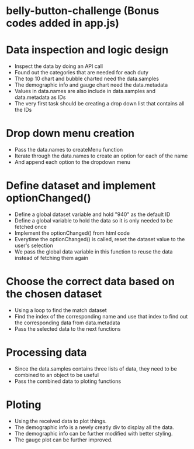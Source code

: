 # belly-button-challenge (Bonus codes added in app.js)

# Data inspection and logic design

* Inspect the data by doing an API call
* Found out the categories that are needed for each duty
* The top 10 chart and bubble charted need the data.samples
* The demographic info and gauge chart need the data.metadata
* Values in data.names are also include in data.samples and data.metadata as IDs
* The very first task should be creating a drop down list that contains all the IDs

# Drop down menu creation

* Pass the data.names to createMenu function
* Iterate through the data.names to create an option for each of the name
* And append each option to the dropdown menu

# Define dataset and implement optionChanged()

* Define a global dataset variable and hold "940" as the default ID
* Define a global variable to hold the data so it is only needed to be fetched once
* Implement the optionChanged() from html code
* Everytime the optionChanged() is called, reset the dataset value to the user's selection
* We pass the global data variable in this function to reuse the data instead of fetching them again

# Choose the correct data based on the chosen dataset

* Using a loop to find the match dataset
* Find the index of the corresponding name and use that index to find out the corresponding data from data.metadata
* Pass the selected data to the next functions

# Processing data

* Since the data.samples contains three lists of data, they need to be combined to an object to be useful
* Pass the combined data to ploting functions

# Ploting

* Using the received data to plot things.
* The demographic info is a newly creatly div to display all the data.
* The demographic info can be further modified with better styling.
* The gauge plot can be further improved.